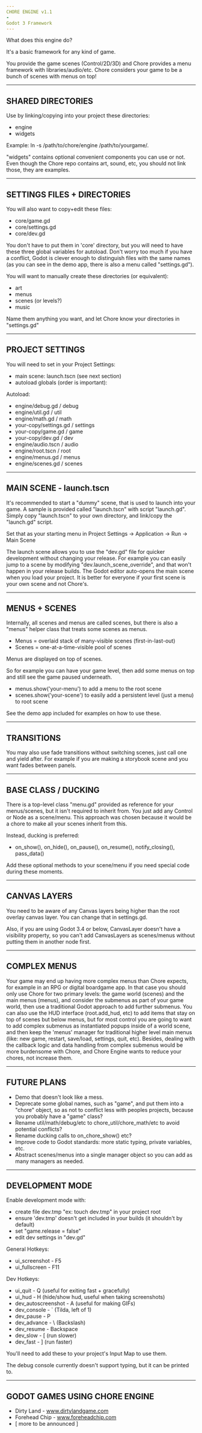 ```yaml
---
CHORE ENGINE v1.1
-
Godot 3 Framework
---
```


What does this engine do?

It's a basic framework for any kind of game.

You provide the game scenes (Control/2D/3D) and Chore provides a menu framework with libraries/audio/etc. Chore considers your game to be a bunch of scenes with menus on top!

---
SHARED DIRECTORIES
---

Use by linking/copying into your project these directories:
- engine
- widgets

Example: ln -s /path/to/chore/engine /path/to/yourgame/.

"widgets" contains optional convenient components you can use or not. Even though the Chore repo contains art, sound, etc, you should not link those, they are examples.

---
SETTINGS FILES + DIRECTORIES
---

You will also want to copy+edit these files:
- core/game.gd
- core/settings.gd
- core/dev.gd

You don't have to put them in 'core' directory, but you will need to have these three global variables for autoload. Don't worry too much if you have a conflict, Godot is clever enough to distinguish files with the same names (as you can see in the demo app, there is also a menu called "settings.gd").

You will want to manually create these directories (or equivalent):
- art
- menus
- scenes (or levels?)
- music

Name them anything you want, and let Chore know your directories in "settings.gd"

---
PROJECT SETTINGS
---

You will need to set in your Project Settings:
- main scene: launch.tscn (see next section)
- autoload globals (order is important):

Autoload:
- engine/debug.gd / debug
- engine/util.gd / util
- engine/math.gd / math
- your-copy/settings.gd / settings
- your-copy/game.gd / game
- your-copy/dev.gd / dev
- engine/audio.tscn / audio
- engine/root.tscn / root
- engine/menus.gd / menus
- engine/scenes.gd / scenes

---
MAIN SCENE - launch.tscn
---
It's recommended to start a "dummy" scene, that is used to launch into your game. A sample is provided called "launch.tscn" with script "launch.gd". Simply copy "launch.tscn" to your own directory, and link/copy the "launch.gd" script.

Set that as your starting menu in Project Settings -> Application -> Run -> Main Scene

The launch scene allows you to use the "dev.gd" file for quicker development without changing your release. For example you can easily jump to a scene by modifying "dev.launch_scene_override", and that won't happen in your release builds. The Godot editor auto-opens the main scene when you load your project. It is better for everyone if your first scene is your own scene and not Chore's.

---
MENUS + SCENES
---
Internally, all scenes and menus are called scenes, but there is also a "menus" helper class that treats some scenes as menus.

- Menus = overlaid stack of many-visible scenes (first-in-last-out)
- Scenes = one-at-a-time-visible pool of scenes

Menus are displayed on top of scenes.

So for example you can have your game level, then add some menus on top and still see the game paused underneath.

- menus.show('your-menu') to add a menu to the root scene
- scenes.show('your-scene') to easily add a persistent level (just a menu) to root scene

See the demo app included for examples on how to use these.

---
TRANSITIONS
---
You may also use fade transitions without switching scenes, just call one and yield after.
For example if you are making a storybook scene and you want fades between panels.

---
BASE CLASS / DUCKING
---
There is a top-level class "menu.gd" provided as reference for your menus/scenes, but it isn't required to inherit from. You just add any Control or Node as a scene/menu. This approach was chosen because it would be a chore to make all your scenes inherit from this.

Instead, ducking is preferred:
- on_show(), on_hide(), on_pause(), on_resume(), notify_closing(), pass_data()

Add these optional methods to your scene/menu if you need special code during these moments.

---
CANVAS LAYERS
---
You need to be aware of any Canvas layers being higher than the root overlay canvas layer. You can change that in settings.gd. 

Also, if you are using Godot 3.4 or below, CanvasLayer doesn't have a visibility property, so you can't add CanvasLayers as scenes/menus without putting them in another node first.

---
COMPLEX MENUS
---
Your game may end up having more complex menus than Chore expects, for example in an RPG or digital boardgame app. In that case you should only use Chore for two primary levels: the game world (scenes) and the main menus (menus), and consider the submenus as part of your game world, then use a traditional Godot approach to add further submenus. You can also use the HUD interface (root.add_hud, etc) to add items that stay on top of scenes but below menus, but for most control you are going to want to add complex submenus as instantiated popups inside of a world scene, and then keep the 'menus' manager for traditional higher level main menus (like: new game, restart, save/load, settings, quit, etc). Besides, dealing with the callback logic and data handling from complex submenus would be more burdensome with Chore, and Chore Engine wants to reduce your chores, not increase them.

---
FUTURE PLANS
---
- Demo that doesn't look like a mess.
- Deprecate some global names, such as "game", and put them into a "chore" object, so as not to conflict less with peoples projects, because you probably have a "game" class?
- Rename util/math/debug/etc to chore_util/chore_math/etc to avoid potential conflicts?
- Rename ducking calls to on_chore_show() etc?
- Improve code to Godot standards: more static typing, private variables, etc.
- Abstract scenes/menus into a single manager object so you can add as many managers as needed.

---
DEVELOPMENT MODE
---

Enable development mode with:
- create file dev.tmp "ex: touch dev.tmp" in your project root
- ensure 'dev.tmp' doesn't get included in your builds (it shouldn't by default)
- set "game.release = false"
- edit dev settings in "dev.gd"

General Hotkeys:
- ui_screenshot - F5
- ui_fullscreen - F11

Dev Hotkeys:
- ui_quit - Q (useful for exiting fast + gracefully)
- ui_hud - H (hide/show hud, useful when taking screenshots)
- dev_autoscreenshot - A (useful for making GIFs)
- dev_console - ` (Tilda, left of 1)
- dev_pause - P
- dev_advance - \ (Backslash)
- dev_resume - Backspace
- dev_slow - [ (run slower)
- dev_fast - ] (run faster)

You'll need to add these to your project's Input Map to use them.

The debug console currently doesn't support typing, but it can be printed to.

---
GODOT GAMES USING CHORE ENGINE
---
- Dirty Land - www.dirtylandgame.com
- Forehead Chip - www.foreheadchip.com
- [ more to be announced ]

